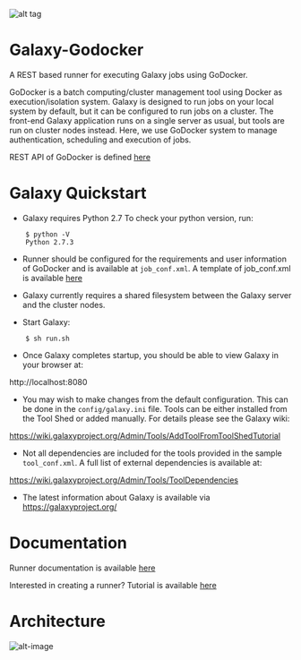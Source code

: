 
![alt tag](https://camo.githubusercontent.com/280a5866b9f4bfb939799776e9b651e986c6600c/68747470733a2f2f77696b692e67616c61787970726f6a6563742e6f72672f496d616765732f47616c6178794c6f676f3f616374696f6e3d41747461636846696c6526646f3d676574267461726765743d67616c6178795f70726f6a6563745f6c6f676f2e6a7067)

# Galaxy-Godocker

A REST based runner for executing Galaxy jobs using GoDocker.

GoDocker is a batch computing/cluster management tool using Docker as execution/isolation system.
Galaxy is designed to run jobs on your local system by default, but it can be configured to run jobs on a cluster. The front-end Galaxy application runs on a single server as usual, but tools are run on cluster nodes instead. Here, we use GoDocker system to manage authentication, scheduling and execution of jobs.

REST API of GoDocker is defined [here](http://www.genouest.org/api/godocker-api/#/)

# Galaxy Quickstart

* Galaxy requires Python 2.7 To check your python version, run:

```
    $ python -V
    Python 2.7.3
```

* Runner should be configured for the requirements and user information of GoDocker and is available at ``job_conf.xml``.
A template of job_conf.xml is available [here](https://github.com/varunshankar/galaxy-godocker/blob/master/bin/job_conf.xml/)

* Galaxy currently requires a shared filesystem between the Galaxy server and the cluster nodes.

* Start Galaxy:

```
    $ sh run.sh
```
* Once Galaxy completes startup, you should be able to view Galaxy in your
browser at:

http://localhost:8080

* You may wish to make changes from the default configuration. This can be
done in the ``config/galaxy.ini`` file. Tools can be either installed
from the Tool Shed or added manually. For details please see the Galaxy
wiki:

https://wiki.galaxyproject.org/Admin/Tools/AddToolFromToolShedTutorial

* Not all dependencies are included for the tools provided in the sample
``tool_conf.xml``. A full list of external dependencies is available at:

https://wiki.galaxyproject.org/Admin/Tools/ToolDependencies

* The latest information about Galaxy is available via https://galaxyproject.org/

# Documentation

Runner documentation is available [here](https://github.com/varunshankar/galaxy-godocker/wiki/%5BDOCUMENTATION%5D-GoDocker-runner-for-galaxy)

Interested in creating a runner? Tutorial is available [here](https://github.com/varunshankar/galaxy-godocker/wiki/%5BTUTORIAL%5D-Create-a-new-runner-for-Galaxy)

# Architecture

![alt-image](https://github.com/varunshankar/galaxy-godocker/blob/master/Go-Docker.PNG)
